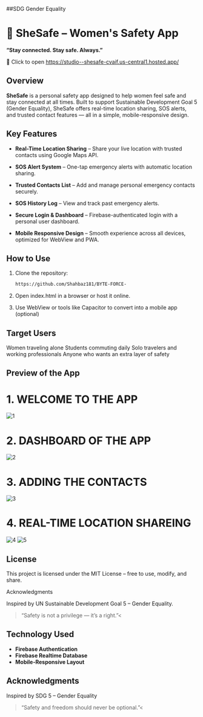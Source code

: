 ##SDG Gender Equality 
# 📱 SheSafe – Women's Safety App  
**“Stay connected. Stay safe. Always.”**

📲 Click to open https://studio--shesafe-cvaif.us-central1.hosted.app/

## Overview
**SheSafe** is a personal safety app designed to help women feel safe and stay connected at all times. Built to support Sustainable Development Goal 5 (Gender Equality), SheSafe offers real-time location sharing, SOS alerts, and trusted contact features — all in a simple, mobile-responsive design.

## Key Features

- **Real-Time Location Sharing** – Share your live location with trusted contacts using Google Maps API.
  
- **SOS Alert System** – One-tap emergency alerts with automatic location sharing.
  
- **Trusted Contacts List** – Add and manage personal emergency contacts securely.
  
- **SOS History Log** – View and track past emergency alerts.
  
- **Secure Login & Dashboard** – Firebase-authenticated login with a personal user dashboard.
  
- **Mobile Responsive Design** – Smooth experience across all devices, optimized for WebView and PWA.

## How to Use

1. Clone the repository:
   ```bash
   https://github.com/Shahbaz181/BYTE-FORCE-

2. Open index.html in a browser or host it online.

3. Use WebView or tools like Capacitor to convert into a mobile app (optional)

## Target Users

Women traveling alone
Students commuting daily
Solo travelers and working professionals
Anyone who wants an extra layer of safety

## Preview of the App
 # 1. WELCOME TO THE APP
![1](https://github.com/user-attachments/assets/b7e4fd8e-913c-4159-905d-1e8be5d279e0)

# 2. DASHBOARD OF THE APP
![2](https://github.com/user-attachments/assets/f433d5a6-8040-46fb-9065-07f439888f1c)

# 3. ADDING THE CONTACTS
![3](https://github.com/user-attachments/assets/b511d45e-f78e-4edb-be82-39fbf53e0093)

# 4. REAL-TIME LOCATION SHAREING
![4](https://github.com/user-attachments/assets/2393d758-3d16-49e9-a22b-fbcca83479d6)
![5](https://github.com/user-attachments/assets/d55b331f-bd99-47e8-94b6-75b41a138e3f)

## License

This project is licensed under the MIT License – free to use, modify, and share.

Acknowledgments

Inspired by UN Sustainable Development Goal 5 – Gender Equality.
> “Safety is not a privilege — it’s a right.”<

## Technology Used

- **Firebase Authentication**
- **Firebase Realtime Database**
- **Mobile-Responsive Layout**

  
## Acknowledgments

Inspired by SDG 5 – Gender Equality

> “Safety and freedom should never be optional.”<
